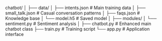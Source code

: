 chatbot/
│
├── data/
│   ├── intents.json          # Main training data
│   ├── small_talk.json       # Casual conversation patterns
│   ├── faqs.json             # Knowledge base
│   └── model.h5              # Saved model
│
├── modules/
│   └── sentiment.py          # Sentiment analysis
│
├── chatbot.py                # Enhanced main chatbot class
├── train.py                  # Training script
└── app.py                    # Application interface